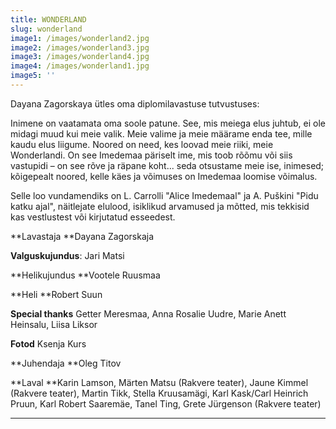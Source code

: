 ```yaml
---
title: WONDERLAND
slug: wonderland
image1: /images/wonderland2.jpg
image2: /images/wonderland3.jpg
image3: /images/wonderland4.jpg
image4: /images/wonderland1.jpg
image5: ''
---
```

Dayana Zagorskaya ütles oma diplomilavastuse tutvustuses:

Inimene on vaatamata oma soole patune. See, mis meiega elus juhtub, ei ole midagi muud kui meie valik. Meie valime ja meie määrame enda tee, mille kaudu elus liigume. Noored on need, kes loovad meie riiki, meie Wonderlandi. On see Imedemaa päriselt ime, mis toob rõõmu või siis vastupidi – on see rõve ja räpane koht... seda otsustame meie ise, inimesed; kõigepealt noored, kelle käes ja võimuses on Imedemaa loomise võimalus.

Selle loo vundamendiks on L. Carrolli "Alice Imedemaal" ja A. Puškini "Pidu katku ajal", näitlejate elulood, isiklikud arvamused ja mõtted, mis tekkisid kas vestlustest või kirjutatud esseedest.

**Lavastaja **Dayana Zagorskaja 

**Valguskujundus**: Jari Matsi 

**Helikujundus **Vootele Ruusmaa 

**Heli **Robert Suun 

**Special thanks** Getter Meresmaa, Anna Rosalie Uudre, Marie Anett Heinsalu, Liisa Liksor

**Fotod** Ksenja Kurs

**Juhendaja **Oleg Titov

**Laval **Karin Lamson, Märten Matsu (Rakvere teater), Jaune Kimmel (Rakvere teater), Martin Tikk, Stella Kruusamägi, Karl Kask/Carl Heinrich Pruun, Karl Robert Saaremäe, Tanel Ting, Grete Jürgenson (Rakvere teater)

****
